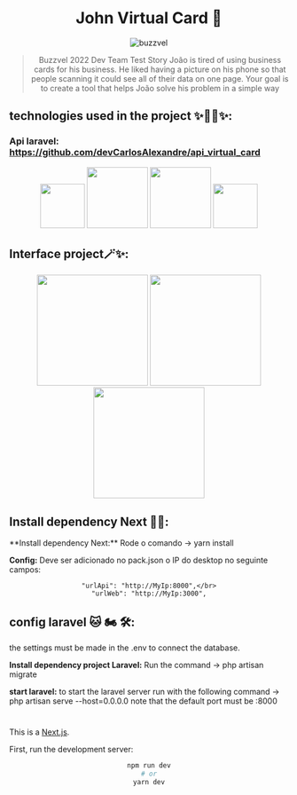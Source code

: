 <div align="center">

# John Virtual Card 🤖
  
<div align="center">
   
![buzzvel](https://user-images.githubusercontent.com/63679873/198416410-50eca54a-747a-4dc7-a961-e73b22d1fa08.png)
 
</div>

<div align="center">
  
>Buzzvel 2022 Dev Team Test
Story
João is tired of using business cards for his business. He liked having a picture on
his phone so that people scanning it could see all of their data on one page.
Your goal is to create a tool that helps João solve his problem in a simple way
</div>

<div align="left">
  
## technologies used in the project ✨🐱‍🚀✨:

### Api laravel: https://github.com/devCarlosAlexandre/api_virtual_card
</div>

<div align="center">
<img height="80" src="https://user-images.githubusercontent.com/63679873/198420855-d45c0d05-52b7-420c-9714-8af8bd072d79.png">
<img height="110" src="https://user-images.githubusercontent.com/63679873/198421379-fe8ebe28-9230-4f42-b678-1161c63ea894.png">
<img height="110" src="https://user-images.githubusercontent.com/63679873/198421707-04433718-021f-4143-849b-1883416f3f61.png">
<img height="80" src="https://user-images.githubusercontent.com/63679873/198421888-9491ef49-4dfe-461e-a498-c54578ad3d10.png">
</div>

<div align="left">

## Interface project🪄✨:
</div>

<div>
<img height="200" src="https://user-images.githubusercontent.com/63679873/198601248-39a242b9-7a1a-42dd-995c-c75f4a45dafb.png">
<img height="200" src="https://user-images.githubusercontent.com/63679873/198601360-1c8d2c02-6bd6-45dd-8ce5-a8745f0f11ee.png">
<img height="200" src="https://user-images.githubusercontent.com/63679873/198601305-104a4d7b-bac9-46bc-8686-dfe5d18be72a.png">

</div>
<div align="left">

## Install dependency Next 🐱‍👤:
</div>
<div align="left">
**Install dependency Next:** Rode o comando -> yarn install 

**Config:** Deve ser adicionado no pack.json o IP do desktop no seguinte campos:

</div>

```
"urlApi": "http://MyIp:8000",</br>
"urlWeb": "http://MyIp:3000",
```

<div align="left">

## config laravel 🐱‍ 🏍 🛠️:
</div>
<div align="left">

the settings must be made in the .env to connect the database.

**Install dependency project Laravel:** Run the command -> php artisan migrate

**start laravel:** to start the laravel server run with the following command -> php artisan serve --host=0.0.0.0 note that the default port must be :8000



#
This is a [Next.js](https://nextjs.org/).

First, run the development server:
</div>

```bash
npm run dev
# or
yarn dev
```
